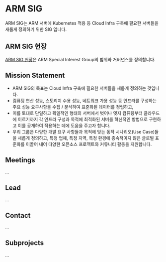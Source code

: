 # ARM SIG

ARM SIG는 ARM 서버에 Kubernetes 적용 등 Cloud Infra 구축에 필요한 서버들을 새롭게 정의하기 위한 SIG 입니다. 

## ARM SIG 헌장

[ARM SIG 헌장](./charter-sig-arm.md)은 ARM Special Interest Group의 범위와 거버넌스를 정의합니다. 

## Mission Statement

- ARM SIG의 목표는 Cloud Infra 구축에 필요한 서버들을 새롭게 정의하는 것입니다. 
- 컴퓨팅 연산 성능, 스토리지 수용 성능, 네트워크 가용 성능 등 인프라를 구성하는 주요 성능 요구사항을 수집 / 분석하여 표준화된 데이터를 정립하고,
- 이를 토대로 단일하고 획일적인 형태의 서버에서 벗어나 엣지 컴퓨팅부터 클라우드에 이르기까지 각 인프라 구성과 목적에 최적화된 서버를 혁신적인 방법으로 구현하고 이를 공개하여 적용하는 데에 도움을 주고자 합니다. 
- 우리 그룹은 다양한 개발 요구 사항들과 목적에 맞는 동작 시나리오(Use Case)들을 새롭게 정의하고, 특정 업체, 특정 지역, 특정 환경에 종속적이지 않은 글로벌 표준화를 이끌어 내어 다양한 오픈소스 프로젝트와 커뮤니티 활동을 지원합니다. 

## Meetings
...

## Lead
...

## Contact
...

## Subprojects
...
